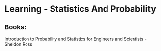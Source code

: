 # Learning - Statistics And Probability

## Books:

Introduction to Probability and Statistics for Engineers and Scientists - Sheldon Ross

